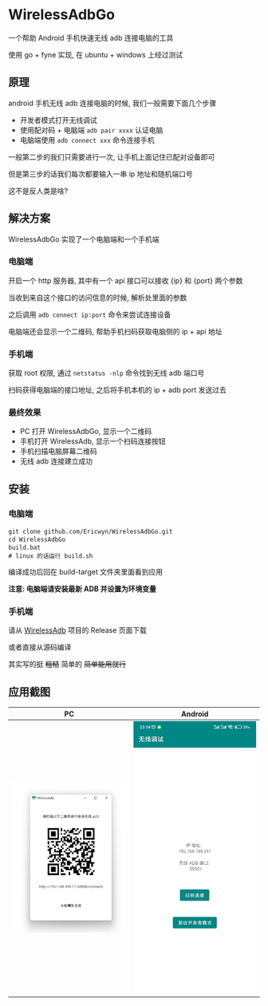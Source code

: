 # WirelessAdbGo
一个帮助 Android 手机快速无线 adb 连接电脑的工具

使用 go + fyne 实现, 在 ubuntu + windows 上经过测试

## 原理
android 手机无线 adb 连接电脑的时候, 我们一般需要下面几个步骤
- 开发者模式打开无线调试
- 使用配对码 + 电脑端 `adb pair xxxx` 认证电脑
- 电脑端使用 `adb connect xxx` 命令连接手机

一般第二步的我们只需要进行一次, 让手机上面记住已配对设备即可

但是第三步的话我们每次都要输入一串 ip 地址和随机端口号

这不是反人类是啥?

## 解决方案
WirelessAdbGo 实现了一个电脑端和一个手机端

### 电脑端
开启一个 http 服务器, 其中有一个 api 接口可以接收 {ip} 和 {port} 两个参数

当收到来自这个接口的访问信息的时候, 解析处里面的参数

之后调用 `adb connect ip:port` 命令来尝试连接设备

电脑端还会显示一个二维码, 帮助手机扫码获取电脑侧的 ip + api 地址

### 手机端
获取 root 权限, 通过 `netstatus -nlp` 命令找到无线 adb 端口号

扫码获得电脑端的接口地址, 之后将手机本机的 ip + adb port 发送过去


### 最终效果
- PC 打开 WirelessAdbGo, 显示一个二维码
- 手机打开 WirelessAdb, 显示一个扫码连接按钮
- 手机扫描电脑屏幕二维码
- 无线 adb 连接建立成功

## 安装
### 电脑端
```shell
git clone github.com/Ericwyn/WirelessAdbGo.git
cd WirelessAdbGo
build.bat 
# linux 的话运行 build.sh
```

编译成功后回在 build-target 文件夹里面看到应用

**注意: 电脑端请安装最新 ADB 并设置为环境变量**

### 手机端
请从 [WirelessAdb](https://github.com/Ericwyn/WirelessAdb) 项目的 Release 页面下载

或者直接从源码编译

其实写的挺 ~~粗糙~~ 简单的 ~~简单能用就行~~

## 应用截图

| PC |Android|
| ---- | ---- |
| <img src="res-static/screenshot/pc.png" alt="pc" style="width:400px;" /> |<img src="res-static/screenshot/android.jpg" alt="android" style="width:400px;" />|